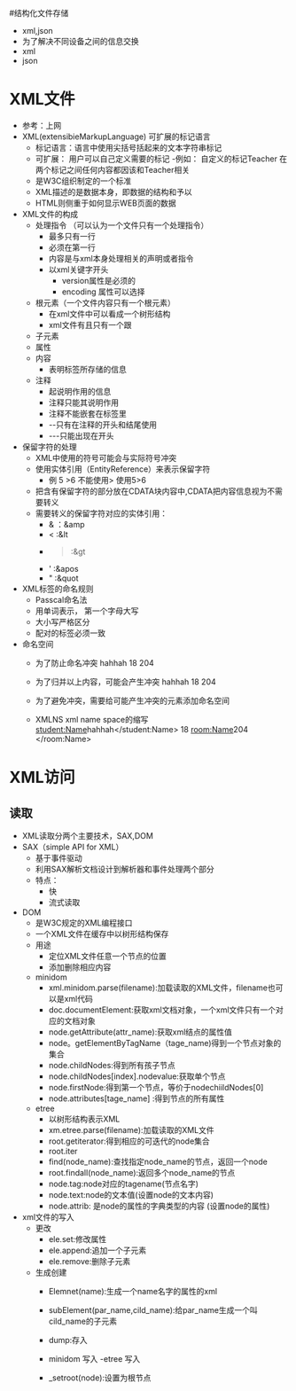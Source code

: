 #结构化文件存储
- xml,json
- 为了解决不同设备之间的信息交换
- xml
- json
# XML文件
- 参考：上网
- XML(extensibieMarkupLanguage) 可扩展的标记语言
    - 标记语言：语言中使用尖括号括起来的文本字符串标记
    - 可扩展： 用户可以自己定义需要的标记
    -例如：
            <Teacher>
                自定义的标记Teacher
                在两个标记之间任何内容都因该和Teacher相关
            </Teacher>
    - 是W3C组织制定的一个标准
    - XML描述的是数据本身，即数据的结构和予以
    - HTML则侧重于如何显示WEB页面的数据
- XML文件的构成
    - 处理指令 （可以认为一个文件只有一个处理指令）
        - 最多只有一行
        - 必须在第一行
        - 内容是与xml本身处理相关的声明或者指令
        - 以xml关键字开头
            - version属性是必须的
            - encoding 属性可以选择   
    - 根元素（一个文件内容只有一个根元素）
        - 在xml文件中可以看成一个树形结构
        - xml文件有且只有一个跟
    - 子元素
    - 属性
    - 内容
        - 表明标签所存储的信息
    - 注释
        - 起说明作用的信息
        - 注释只能其说明作用
        - 注释不能嵌套在标签里
        - --只有在注释的开头和结尾使用
        - ---只能出现在开头
- 保留字符的处理
    - XML中使用的符号可能会与实际符号冲突
    - 使用实体引用（EntityReference）来表示保留字符
        - 例 5 >6 不能使用> 使用5&gt;6
    - 把含有保留字符的部分放在CDATA块内容中,CDATA把内容信息视为不需要转义
        <![CDATA[
            内容
         ]]>
    - 需要转义的保留字符对应的实体引用：
        - & ：&amp
        - < :&lt
        - > :&gt
        - ' :&apos
        - " :&quot
- XML标签的命名规则
    - Passcal命名法
    - 用单词表示， 第一个字母大写
    - 大小写严格区分
    - 配对的标签必须一致
- 命名空间
    - 为了防止命名冲突
        <Student  > 
            <Name>hahhah</Name>
            <age>18</age>
        </Student>
        <Room>
            <Name>204 </Name>
            
        </Room>
    - 为了归并以上内容，可能会产生冲突
        <Student  > 
            <Name>hahhah</Name>
            <age>18</age>
            <Name>204 </Name>
        </Student>
    - 为了避免冲突，需要给可能产生冲突的元素添加命名空间
    - XMLNS xml name space的缩写
        <Student xmlns:student="http://my_student" xmlns:room="http://my_room" > 
            <student:Name>hahhah</student:Name>
            <age>18</age>
            <room:Name>204 </room:Name>
        </Student>
# XML访问

## 读取
- XML读取分两个主要技术，SAX,DOM
- SAX（simple API for XML）
    - 基于事件驱动
    - 利用SAX解析文档设计到解析器和事件处理两个部分
    - 特点：
        - 快
        - 流式读取
- DOM
    - 是W3C规定的XML编程接口
    - 一个XML文件在缓存中以树形结构保存 
    - 用途
        - 定位XML文件任意一个节点的位置
        - 添加删除相应内容
    - minidom
        - xml.minidom.parse(filename):加载读取的XML文件，filename也可以是xml代码
        - doc.documentElement:获取xml文档对象，一个xml文件只有一个对应的文档对象
        - node.getAttribute(attr_name):获取xml结点的属性值
        - node。getElementByTagName（tage_name)得到一个节点对象的集合
        - node.childNodes:得到所有孩子节点
        - node.childNodes[index].nodevalue:获取单个节点
        - node.firstNode:得到第一个节点，等价于nodechiildNodes[0]
        - node.attributes[tage_name] :得到节点的所有属性
    - etree
        - 以树形结构表示XML
        - xm.etree.parse(filename):加载读取的XML文件
        - root.getiterator:得到相应的可迭代的node集合
        - root.iter
        - find(node_name):查找指定node_name的节点，返回一个node
        - root.findall(node_name):返回多个node_name的节点
        - node.tag:node对应的tagename(节点名字)
        - node.text:node的文本值(设置node的文本内容)
        - node.attrib: 是node的属性的字典类型的内容  (设置node的属性)
- xml文件的写入
    - 更改
        - ele.set:修改属性
        - ele.append:追加一个子元素
        - ele.remove:删除子元素
    - 生成创建
        - Elemnet(name):生成一个name名字的属性的xml
        - subElement(par_name,cild_name):给par_name生成一个叫cild_name的子元素
        - dump:存入
    
        - minidom 写入
        -etree 写入
        - _setroot(node):设置为根节点
             